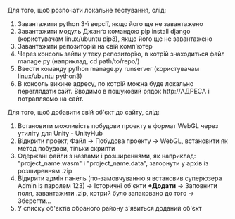 Для того, щоб розпочати локальне тестування, слід: 
1. Завантажити python 3-ї версії, якщо його ще не завантажено
2. Завантажити модуль Джанґо командою pip install django (користувачам linux/ubuntu pip3), якщо його ще не завантажено
3. Завантажити репозиторій на свій комп'ютер
4. Через консоль зайти у теку репозиторію, в котрій знаходиться файл manage.py (наприклад, cd path/to/repo/)
5. Ввести команду python manage.py runserver (користувачам linux/ubuntu python3)
6. В консоль викине адресу, по котрій можна буде локально переглядати сайт. Вводимо в пошуковий рядок http://АДРЕСА і потрапляємо на сайт.

Для того, щоб добавити свій об'єкт до сайту, слід:
1. Встановити можливість побудови проекту в формат WebGL через утиліту для Unity - UnityHub
2. Відкрити проект, Файл -> Побудова проекту -> WebGL, встановити як метод побудови, тільки скрипти
3. Одержані файли з назвами і розширеннями, як наприклад: "project_name.wasm" і "project_name.data", загорнути у архів із розширенням .zip
4. Відкрити адмін панель (по-замовчуванню я встановив суперюзера Admin із паролем 123) -> Історичні об'єкти **+Додати** -> Заповнити поля, завантажити .zip, котрий було запаковано до того -> Зберегти...
5. У списку об'єктів обраного району з'явиться доданий об'єкт
